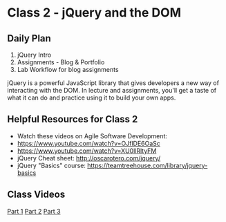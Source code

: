 # Class 2 - jQuery and the DOM

## Daily Plan

1. jQuery Intro
2. Assignments - Blog & Portfolio
3. Lab Workflow for blog assignments

jQuery is a powerful JavaScript library that gives developers a new way of interacting with the DOM. In lecture and assignments, you'll get a taste of what it can do and practice using it to build your own apps.

## Helpful Resources for Class 2
 - Watch these videos on Agile Software Development:
  - https://www.youtube.com/watch?v=OJflDE6OaSc  
  - https://www.youtube.com/watch?v=XU0llRltyFM
 - jQuery Cheat sheet: http://oscarotero.com/jquery/
 - jQuery "Basics" course: https://teamtreehouse.com/library/jquery-basics

## Class Videos
 [Part 1]()
 [Part 2]()
 [Part 3]()
